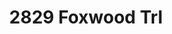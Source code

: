 ---
title: 2829 Foxwood Trl
layout: listing
sidebar: sidebar_property.html
address: 2829 Foxwood Trl Madison WI 53713
city: Madison
state: Wi
zip: 53713
sq_ft: 1200
bed: 2
bath: 1
price: 179&#44;900
mls: 1787398
image_featured: "/images/2829foxwood/cover.jpg"
image_01: "/images/2829foxwood/cover.jpg"
image_02: "/images/2829foxwood/002.jpg"
image_03: "/images/2829foxwood/003.jpg"
image_04: "/images/2829foxwood/004.jpg"
image_05: "/images/2829foxwood/005.jpg"
image_06: "/images/2829foxwood/006.jpg"
image_07: "/images/2829foxwood/007.jpg"
image_08: "/images/2829foxwood/008.jpg"
image_09: "/images/2829foxwood/009.jpg"
image_10: "/images/2829foxwood/010.jpg"
image_11: "/images/2829foxwood/011.jpg"
image_12: "/images/2829foxwood/012.jpg"
image_13: "/images/2829foxwood/013.jpg"
image_14: "/images/2829foxwood/014.jpg"
image_15: "/images/2829foxwood/015.jpg"
image_16: "/images/2829foxwood/001.jpg"
latitude: 43.032751
longitude: -89.366864
propertyDescription: Finally....an affordable home with style! Lots to love about this one. Great light filled open floorplan. Awesome living room with a vaulted ceiling and skylight. Super functional updated eat in kitchen. Spacious master bedroom with a walk-in closet.<br /><br />A nice deck and really cool screened porch provide additional living space during the warmer months and overlook the good size fully fenced backyard. The unfinished basement is exposed, stubbed for a bathroom, has a walk out, and offers an opportunity for future expansion. This home would make a great place to get started, come take a look.
---